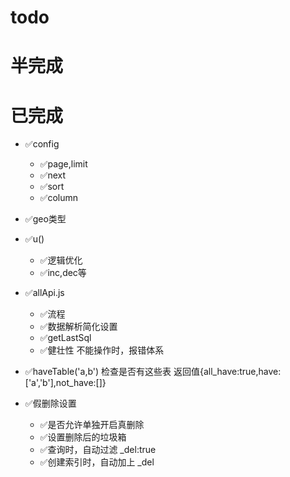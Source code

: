 
# todo


# 半完成


# 已完成
- ✅config
    - ✅page,limit
    - ✅next
    - ✅sort
    - ✅column
    
- ✅geo类型
- ✅u()
    - ✅逻辑优化
    - ✅inc,dec等
- ✅allApi.js
    - ✅流程
    - ✅数据解析简化设置
    - ✅getLastSql
    - ✅健壮性 不能操作时，报错体系
- ✅haveTable('a,b') 检查是否有这些表 返回值{all_have:true,have:['a','b'],not_have:[]}
- ✅假删除设置
    - ✅是否允许单独开启真删除
    - ✅设置删除后的垃圾箱
    - ✅查询时，自动过滤 _del:true
    - ✅创建索引时，自动加上 _del